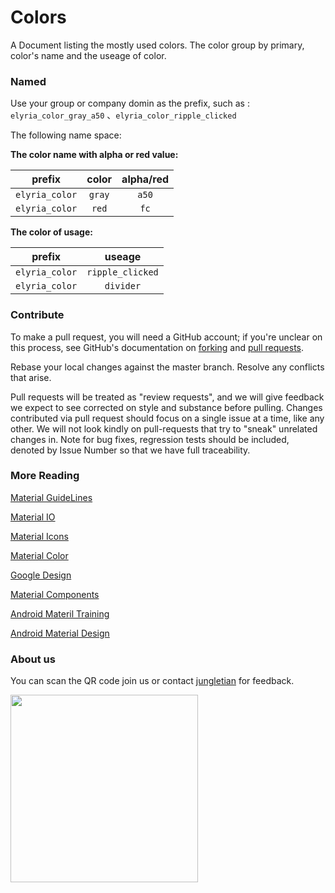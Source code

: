 # Colors
A Document listing the mostly used colors. The color group by primary, color's name and the useage of color.

### Named

Use your group or company domin as the prefix, such as : `elyria_color_gray_a50` 、`elyria_color_ripple_clicked` 

The following name space:

**The color name with alpha or red value:**

|     prefix     | color  | alpha/red |
| :------------: | :----: | :-------: |
| `elyria_color` | `gray` |   `a50`   |
| `elyria_color` | `red`  |   `fc`    |

**The color of usage:** 

|     prefix     |      useage      |
| :------------: | :--------------: |
| `elyria_color` | `ripple_clicked` |
| `elyria_color` |    `divider`     |

### Contribute

To make a pull request, you will need a GitHub account; if you're unclear on this process, see GitHub's documentation on [forking](https://help.github.com/articles/fork-a-repo/) and [pull requests](https://help.github.com/articles/using-pull-requests).

Rebase your local changes against the master branch. Resolve any conflicts that arise.

Pull requests will be treated as "review requests", and we will give feedback we expect to see corrected on style and substance before pulling. Changes contributed via pull request should focus on a single issue at a time, like any other. We will not look kindly on pull-requests that try to "sneak" unrelated changes in.  Note for bug fixes, regression tests should be included, denoted by Issue Number so that we have full traceability.  

### More Reading

[Material GuideLines](https://material.io/guidelines/)

[Material IO](https://material.io/)

[Material Icons](https://material.io/icons/)

[Material Color](https://material.io/color)

[Google Design](https://design.google/)

[Material Components](https://material.io/components/)

[Android Materil Training](https://developer.android.com/training/material/index.html)

[Android Material Design](https://developer.android.com/design/material/index.html?hl=zh-cn)

### About us

You can scan the QR code join us or contact [jungletian](tjsummery@gmail.com) for feedback.

<img src="http://oivu0dj80.bkt.clouddn.com/QQGroup.png" width="300">

